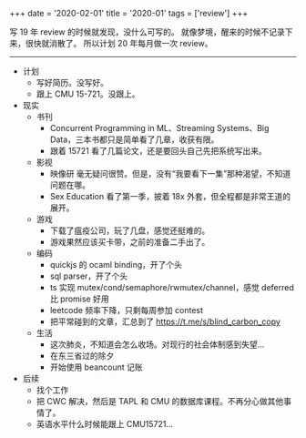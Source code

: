 +++
date = '2020-02-01'
title = '2020-01'
tags = ['review']
+++

写 19 年 review 的时候就发现，没什么可写的。
就像梦境，醒来的时候不记录下来，很快就消散了。
所以计划 20 年每月做一次 review。

---

- 计划
    - 写好简历。没写好。
    - 跟上 CMU 15-721。没跟上。
- 现实
    - 书刊
        - Concurrent Programming in ML、Streaming Systems、Big Data，三本书都只是简单看了几章，收获有限。
        - 跟着 15721 看了几篇论文，还是要回头自己先把系统写出来。
    - 影视
        - 映像研 毫无疑问很赞。但是，没有“我要看下一集”那种渴望，不知道问题在哪。
        - Sex Education 看了第一季，披着 18x 外套，但全程都是非常王道的展开。
    - 游戏
        - 下载了瘟疫公司，玩了几盘，感觉还挺难的。
        - 游戏果然应该买卡带，之前的准备二手出了。
    - 编码
        - quickjs 的 ocaml binding，开了个头
        - sql parser，开了个头
        - ts 实现 mutex/cond/semaphore/rwmutex/channel，感觉 deferred 比 promise 好用
        - leetcode 频率下降，只剩每周参加 contest
        - 把平常碰到的文章，汇总到了 https://t.me/s/blind_carbon_copy
    - 生活
        - 这次肺炎，不知道会怎么收场。对现行的社会体制感到失望…
        - 在东三省过的除夕
        - 开始使用 beancount 记账
- 后续
    - 找个工作
    - 把 CWC 解决，然后是 TAPL 和 CMU 的数据库课程。不再分心做其他事情了。
    - 英语水平什么时候能跟上 CMU15721…
